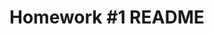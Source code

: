 # Homework #1 README

<!---Added the in-class participation files (Class Excercise #3) to this repo by mistake. Please ignore. Thanks.-->


